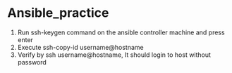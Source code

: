 # Ansible_practice

1. Run ssh-keygen command on the ansible controller machine and press enter
2. Execute ssh-copy-id username@hostname
3. Verify by ssh username@hostname, It should login to host without password

